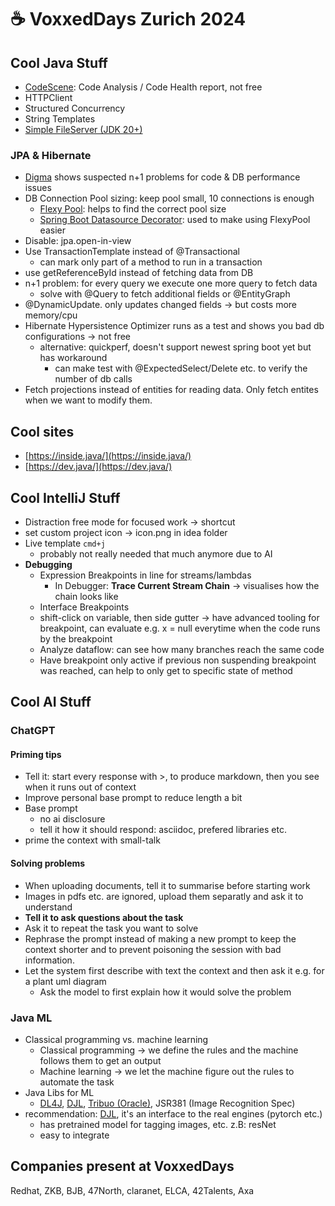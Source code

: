 # ☕ VoxxedDays Zurich 2024

## Cool Java Stuff

* [CodeScene](https://codescene.com/): Code Analysis / Code Health report, not free
* HTTPClient
* Structured Concurrency
* String Templates
* [Simple FileServer (JDK 20+)](https://download.java.net/java/early\_access/loom/docs/api/jdk.httpserver/com/sun/net/httpserver/SimpleFileServer.html)

### JPA & Hibernate

* [Digma](https://digma.ai/) shows suspected n+1 problems for code & DB performance issues
* DB Connection Pool sizing: keep pool small, 10 connections is enough
  * [Flexy Pool](https://www.baeldung.com/spring-flexypool-guide): helps to find the correct pool size
  * [Spring Boot Datasource Decorator](https://github.com/gavlyukovskiy/spring-boot-data-source-decorator): used to make using FlexyPool easier
* Disable: jpa.open-in-view
* Use TransactionTemplate instead of @Transactional&#x20;
  * can mark only part of a method to run in a transaction
* use getReferenceById instead of fetching data from DB
* n+1 problem: for every query we execute one more query to fetch data
  * solve with @Query to fetch additional fields or @EntityGraph&#x20;
* @DynamicUpdate. only updates changed fields -> but costs more memory/cpu
* Hibernate Hypersistence Optimizer runs as a test and shows you bad db configurations -> not free
  * alternative: quickperf, doesn't support newest spring boot yet but has workaround
    * can make test with @ExpectedSelect/Delete etc. to verify the number of db calls
* Fetch projections instead of entities for reading data. Only fetch entites when we want to modify them.

## Cool sites

* [https://inside.java/](https://inside.java/)
* [https://dev.java/](https://dev.java/)

## Cool IntelliJ Stuff

* Distraction free mode for focused work -> shortcut
* set custom project icon -> icon.png in idea folder
* Live template `cmd+j`
  * probably not really needed that much anymore due to AI
* **Debugging**
  * Expression Breakpoints in line for streams/lambdas
    * In Debugger: **Trace Current Stream Chain** -> visualises how the chain looks like
  * Interface Breakpoints
  * shift-click on variable, then side gutter -> have advanced tooling for breakpoint, can evaluate e.g. x = null everytime when the code runs by the breakpoint
  * Analyze dataflow: can see how many branches reach the same code
  * Have breakpoint only active if previous non suspending breakpoint was reached, can help to only get to specific state of method

## Cool AI Stuff

### ChatGPT

#### Priming tips

* Tell it: start every response with >, to produce markdown, then you see when it runs out of context
* Improve personal base prompt to reduce length a bit
* Base prompt
  * no ai disclosure
  * tell it how it should respond: asciidoc, prefered libraries etc.
* prime the context with small-talk

#### Solving problems

* When uploading documents, tell it to summarise before starting work
* Images in pdfs etc. are ignored, upload them separatly and ask it to understand
* **Tell it to ask questions about the task**
* Ask it to repeat the task you want to solve
* Rephrase the prompt instead of making a new prompt to keep the context shorter and to prevent poisoning the session with bad information.
* Let the system first describe with text the context and then ask it e.g. for a plant uml diagram
  * Ask the model to first explain how it would solve the problem

### Java ML

* Classical programming vs. machine learning
  * Classical programming -> we define the rules and the machine follows them to get an output
  * Machine learning -> we let the machine figure out the rules to automate the task
* Java Libs for ML
  * [DL4J](https://deeplearning4j.konduit.ai/), [DJL](https://djl.ai/), [Tribuo (Oracle)](https://tribuo.org/), JSR381 (Image Recognition Spec)
* recommendation: [DJL](https://djl.ai/), it's an interface to the real engines (pytorch etc.)
  * has pretrained model for tagging images, etc. z.B: resNet
  * easy to integrate

## Companies present at VoxxedDays

Redhat, ZKB, BJB, 47North, claranet, ELCA, 42Talents, Axa
